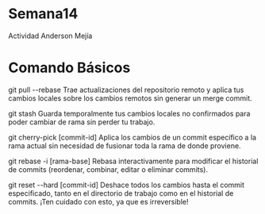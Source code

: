 # Semana14
Actividad Anderson Mejía 

# Comando Básicos 
git pull --rebase
Trae actualizaciones del repositorio remoto y aplica tus cambios locales sobre los cambios remotos sin generar un merge commit.

git stash
Guarda temporalmente tus cambios locales no confirmados para poder cambiar de rama sin perder tu trabajo.

git cherry-pick [commit-id]
Aplica los cambios de un commit específico a la rama actual sin necesidad de fusionar toda la rama de donde proviene.

git rebase -i [rama-base]
Rebasa interactivamente para modificar el historial de commits (reordenar, combinar, editar o eliminar commits).

git reset --hard [commit-id]
Deshace todos los cambios hasta el commit especificado, tanto en el directorio de trabajo como en el historial de commits. ¡Ten cuidado con esto, ya que es irreversible!
